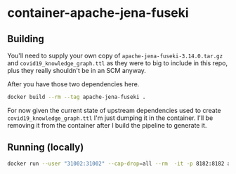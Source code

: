 # container-apache-jena-fuseki

## Building

You'll need to supply your own copy of `apache-jena-fuseki-3.14.0.tar.gz` and `covid19_knowledge_graph.ttl` as they were to big to include in this repo, plus they really shouldn't be in an SCM anyway.

After you have those two dependencies here.

```bash
docker build --rm --tag apache-jena-fuseki .
```

For now given the current state of upstream dependencies used to create `covid19_knowledge_graph.ttl` I'm just dumping it in the container. I'll be removing it from the container after I build the pipeline to generate it.

## Running (locally)

```bash
docker run --user "31002:31002" --cap-drop=all --rm  -it -p 8182:8182 apache-jena-fuseki
```
